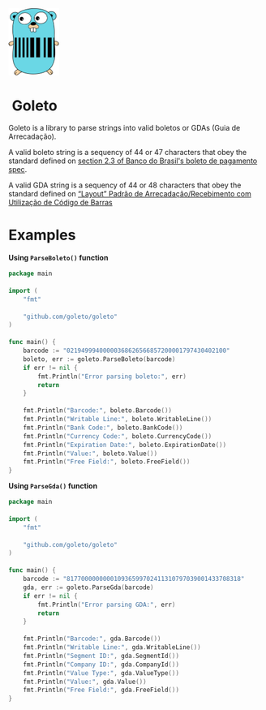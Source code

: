 <img alt="Goleto icon" src="goleto.svg" width="100">

# &nbsp;Goleto

Goleto is a library to parse strings into valid boletos or GDAs (Guia de Arrecadação).

A valid boleto string is a sequency of 44 or 47 characters that obey the standard defined on [section 2.3 of Banco do Brasil's boleto de pagamento spec](https://www.bb.com.br/docs/pub/emp/empl/dwn/Doc5175Bloqueto.pdf).

A valid GDA string is a sequency of 44 or 48 characters that obey the standard defined on [“Layout” Padrão de Arrecadação/Recebimento com Utilização de Código de Barras](https://cmsarquivos.febraban.org.br/Arquivos/documentos/PDF/Layout%20-%20C%C3%B3digo%20de%20Barras%20-%20Vers%C3%A3o%207%20-%2001_03_2023_mn.pdf)

# Examples

**Using `ParseBoleto()` function**

```go
package main

import (
    "fmt"

    "github.com/goleto/goleto"
)

func main() {
    barcode := "02194999400000368626566857200001797430402100"
    boleto, err := goleto.ParseBoleto(barcode)
    if err != nil {
        fmt.Println("Error parsing boleto:", err)
        return
    }

    fmt.Println("Barcode:", boleto.Barcode())
    fmt.Println("Writable Line:", boleto.WritableLine())
    fmt.Println("Bank Code:", boleto.BankCode())
    fmt.Println("Currency Code:", boleto.CurrencyCode())
    fmt.Println("Expiration Date:", boleto.ExpirationDate())
    fmt.Println("Value:", boleto.Value())
    fmt.Println("Free Field:", boleto.FreeField())
}
```

**Using `ParseGda()` function**

```go
package main

import (
    "fmt"

    "github.com/goleto/goleto"
)

func main() {
    barcode := "817700000000010936599702411310797039001433708318"
    gda, err := goleto.ParseGda(barcode)
    if err != nil {
        fmt.Println("Error parsing GDA:", err)
        return
    }

    fmt.Println("Barcode:", gda.Barcode())
    fmt.Println("Writable Line:", gda.WritableLine())
    fmt.Println("Segment ID:", gda.SegmentId())
    fmt.Println("Company ID:", gda.CompanyId())
    fmt.Println("Value Type:", gda.ValueType())
    fmt.Println("Value:", gda.Value())
    fmt.Println("Free Field:", gda.FreeField())
}
```
